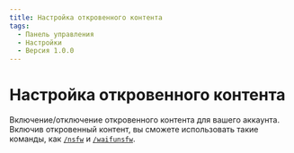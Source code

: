 ```yaml
---
title: Настройка откровенного контента
tags:
  - Панель управления
  - Настройки
  - Версия 1.0.0
---
```



# Настройка откровенного контента

Включение/отключение откровенного контента для вашего аккаунта. Включив откровенный контент, вы сможете использовать такие команды, как [`/nsfw`](../../../commands/commands-list/common/nsfw.md) и [`/waifunsfw`](../../../commands/commands-list/common/waifunsfw.md).